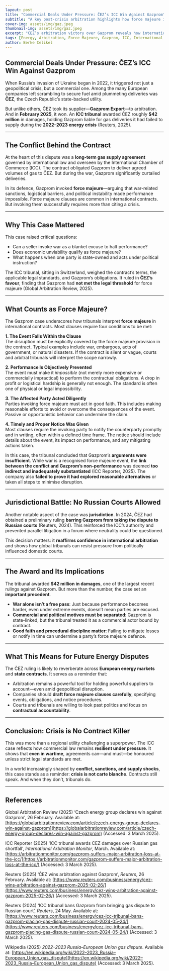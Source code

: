 ```yaml
---
layout: post
title: "Commercial Deals Under Pressure: ČEZ’s ICC Win Against Gazprom"
subtitle: "A key post-crisis arbitration highlights how force majeure is tested under international law"
cover-img: assets/img/gaz.jpeg
thumbnail-img: assets/img/gaz.jpeg
excerpt: "ČEZ’s arbitration victory over Gazprom reveals how international tribunals handle war-related supply disruptions. Here's what this high-profile case means for contract law, force majeure, and future energy disputes."
tags: [Energy, Arbitration, Force Majeure, Gazprom, ICC, International Law]
author: Berke Celikel
---
```


## Commercial Deals Under Pressure: ČEZ’s ICC Win Against Gazprom

When Russia’s invasion of Ukraine began in 2022, it triggered not just a geopolitical crisis, but a commercial one. Among the many European companies left scrambling to secure fuel amid plummeting deliveries was **ČEZ**, the Czech Republic’s state-backed utility.

But unlike others, ČEZ took its supplier—**Gazprom Export**—to arbitration. And in **February 2025**, it won. An **ICC tribunal** awarded ČEZ roughly **$42 million** in damages, holding Gazprom liable for gas deliveries it had failed to supply during the **2022–2023 energy crisis** (Reuters, 2025).

---

## The Conflict Behind the Contract

At the heart of this dispute was a **long-term gas supply agreement** governed by international law and overseen by the International Chamber of Commerce (ICC). The contract obligated Gazprom to deliver agreed volumes of gas to ČEZ. But during the war, Gazprom significantly curtailed deliveries.

In its defence, Gazprom invoked **force majeure**—arguing that war-related sanctions, logistical barriers, and political instability made performance impossible. Force majeure clauses are common in international contracts. But invoking them successfully requires more than citing a crisis.

---

## Why This Case Mattered

This case raised critical questions:

- Can a seller invoke war as a blanket excuse to halt performance?
- Does economic unviability qualify as force majeure?
- What happens when one party is state-owned and acts under political instruction?

The ICC tribunal, sitting in Switzerland, weighed the contract’s terms, the applicable legal standards, and Gazprom’s obligations. It ruled in **ČEZ’s favour**, finding that Gazprom had **not met the legal threshold** for force majeure (Global Arbitration Review, 2025).

---

## What Counts as Force Majeure?

The Gazprom case underscores how tribunals interpret **force majeure** in international contracts. Most clauses require four conditions to be met:

**1. The Event Falls Within the Clause**  
The disruption must be explicitly covered by the force majeure provision in the contract. Typical examples include war, embargoes, acts of government, or natural disasters. If the contract is silent or vague, courts and arbitral tribunals will interpret the scope narrowly.

**2. Performance Is Objectively Prevented**  
The event must make it *impossible* (not merely more expensive or commercially impractical) to perform the contractual obligations. A drop in profit or logistical hardship is generally not enough. The standard is often one of physical or legal impossibility.

**3. The Affected Party Acted Diligently**  
Parties invoking force majeure must act in good faith. This includes making reasonable efforts to avoid or overcome the consequences of the event. Passive or opportunistic behavior can undermine the claim.

**4. Timely and Proper Notice Was Given**  
Most clauses require the invoking party to notify the counterparty promptly and in writing, often within a defined time frame. The notice should include details about the event, its impact on performance, and any mitigating actions taken.

In this case, the tribunal concluded that Gazprom’s **arguments were insufficient**. While war is a recognised force majeure event, the **link between the conflict and Gazprom’s non-performance** was deemed **too indirect and inadequately substantiated** (ICC Reporter, 2025). The company also **failed to prove it had explored reasonable alternatives** or taken all steps to minimise disruption.

---

## Jurisdictional Battle: No Russian Courts Allowed

Another notable aspect of the case was **jurisdiction**. In 2024, ČEZ had obtained a preliminary ruling **barring Gazprom from taking the dispute to Russian courts** (Reuters, 2024). This reinforced the ICC’s authority and prevented parallel litigation in a forum where neutrality could be questioned.

This decision matters: it **reaffirms confidence in international arbitration** and shows how global tribunals can resist pressure from politically influenced domestic courts.

---

## The Award and Its Implications

The tribunal awarded **$42 million in damages**, one of the largest recent rulings against Gazprom. But more than the number, the case set an **important precedent**.

- **War alone isn’t a free pass**: Just because performance becomes harder, even under extreme events, doesn’t mean parties are excused.
- **Commercial and political motives must be separated**: Gazprom is state-linked, but the tribunal treated it as a commercial actor bound by contract.
- **Good faith and procedural discipline matter**: Failing to mitigate losses or notify in time can undermine a party’s force majeure defence.

---

## What This Means for Future Energy Disputes

The ČEZ ruling is likely to reverberate across **European energy markets** and **state contracts**. It serves as a reminder that:

- Arbitration remains a powerful tool for holding powerful suppliers to account—even amid geopolitical disruption.
- Companies should **draft force majeure clauses carefully**, specifying events, obligations, and notice procedures.
- Courts and tribunals are willing to look past politics and focus on **contractual accountability**.

---

## Conclusion: Crisis is No Contract Killer

This was more than a regional utility challenging a superpower. The ICC case reflects how commercial law remains **resilient under pressure**. It shows that **even in wartime**, agreements can—and must—be honoured unless strict legal standards are met.

In a world increasingly shaped by **conflict, sanctions, and supply shocks**, this case stands as a reminder: **crisis is not carte blanche**. Contracts still speak. And when they don’t, tribunals do.

---

## References

Global Arbitration Review (2025) ‘Czech energy group declares win against Gazprom’, 26 February. Available at: [https://globalarbitrationreview.com/article/czech-energy-group-declares-win-against-gazprom](https://globalarbitrationreview.com/article/czech-energy-group-declares-win-against-gazprom) (Accessed: 3 March 2025).

ICC Reporter (2025) ‘ICC tribunal awards CEZ damages over Russian gas shortfall’, *International Arbitration Monitor*, March. Available at: [https://arbitrationmonitor.com/gazprom-suffers-major-arbitration-loss-at-the-icc/](https://arbitrationmonitor.com/gazprom-suffers-major-arbitration-loss-at-the-icc/) (Accessed: 3 March 2025).

Reuters (2025) ‘ČEZ wins arbitration against Gazprom’, *Reuters*, 26 February. Available at: [https://www.reuters.com/business/energy/cez-wins-arbitration-against-gazprom-2025-02-26/](https://www.reuters.com/business/energy/cez-wins-arbitration-against-gazprom-2025-02-26/) (Accessed: 3 March 2025).

Reuters (2024) ‘ICC tribunal bans Gazprom from bringing gas dispute to Russian court’, *Reuters*, 24 May. Available at: [https://www.reuters.com/business/energy/cez-icc-tribunal-bans-gazprom-placing-gas-dispute-russian-court-2024-05-24/](https://www.reuters.com/business/energy/cez-icc-tribunal-bans-gazprom-placing-gas-dispute-russian-court-2024-05-24/) (Accessed: 3 March 2025).

Wikipedia (2025) *2022–2023 Russia–European Union gas dispute*. Available at: [https://en.wikipedia.org/wiki/2022–2023_Russia–European_Union_gas_dispute](https://en.wikipedia.org/wiki/2022–2023_Russia–European_Union_gas_dispute) (Accessed: 3 March 2025).
